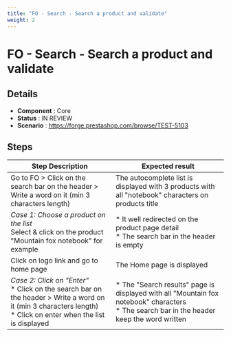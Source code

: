 ```yaml
---
title: "FO - Search - Search a product and validate"
weight: 2
---
```


# FO - Search - Search a product and validate
## Details
* **Component** : Core
* **Status** : IN REVIEW
* **Scenario** : https://forge.prestashop.com/browse/TEST-5103

## Steps
| Step Description | Expected result |
| ----- | ----- |
| Go to FO > Click on the search bar on the header > Write a word on it (min 3 characters length) | The autocomplete list is displayed with 3 products with all "notebook" characters on products title |
| *Case 1: Choose a product on the list*<br>Select & click on the product "Mountain fox notebook" for example | * It well redirected on the product page detail<br> * The search bar in the header is empty |
| Click on logo link and go to home page | The Home page is displayed |
| *Case 2: Click on "Enter"*<br> * Click on the search bar on the header > Write a word on it (min 3 characters length)<br> * Click on enter when the list is displayed | * The "Search results" page is displayed with all "Mountain fox notebook" characters<br> * The search bar in the header keep the word written |
